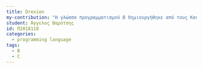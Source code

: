 ```yaml
---
title: Drexion
my-contribution: "Η γλώσσα προγραμματισμού B δημιουργήθηκε από τους Ken Thompson και Dennis Ritchie, εμφανίστηκε για πρώτη φορά το 1969 και αποτελέι την κύρια επιρροή για την δημιουργία της γλώσσας C η οποία είναι βασισμένη σε αυτή. Η Η Β είναι βασισμένη κυρίως στην γλώσσα BCPL και έχει την μορφή typeless το οποίο σημαίνει ότι αντιμετωπίζει όλα τα δεδομένα ως words (μονάδα δεδομένων επεξεργαστών). Δημιουργήθηκε για αναδρομικά, μη αριθμητικά, ανεξάρτητα μηχανών εφαρμογές, όπως συστήματα και προγράμματα. Το μεγαλύτερο μειονέκτημα της συγκεκριμένης γλώσσας, παρατηρήθηκε κάτα την κανονικοποίηση των μηχανών με ASCII processing, το οποίο έκανε την μορφή typeless να φαίνεται ως ένα σοβαρό μεινέκτημα. Αυτό παρότρυνε τους ιδρυτές της, να επεκτείτουν την γλώσσας προσθέτοντας καινούρια είδη δεδομένων ορισμένα από τον χρήστη. Έτσι λοιπόν δημιουργήθηκε η γλώσσας προγραμματιμσού C."
student: Άγγελος Βαρότσης
id: Π2018118
categories:
  - programming language
tags:
  - B
  - C
---
```

